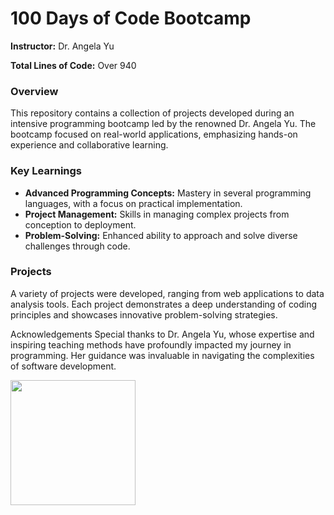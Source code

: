 # 100 Days of Code Bootcamp

**Instructor:** Dr. Angela Yu

**Total Lines of Code:** Over 940

### Overview
This repository contains a collection of projects developed during an intensive programming bootcamp led by the renowned Dr. Angela Yu. The bootcamp focused on real-world applications, emphasizing hands-on experience and collaborative learning.

### Key Learnings
- **Advanced Programming Concepts:** Mastery in several programming languages, with a focus on practical implementation.
- **Project Management:** Skills in managing complex projects from conception to deployment.
- **Problem-Solving:** Enhanced ability to approach and solve diverse challenges through code.

### Projects
A variety of projects were developed, ranging from web applications to data analysis tools. Each project demonstrates a deep understanding of coding principles and showcases innovative problem-solving strategies.

Acknowledgements
Special thanks to Dr. Angela Yu, whose expertise and inspiring teaching methods have profoundly impacted my journey in programming. Her guidance was invaluable in navigating the complexities of software development.

<img src = 'Dr. Angela' height='200'>
